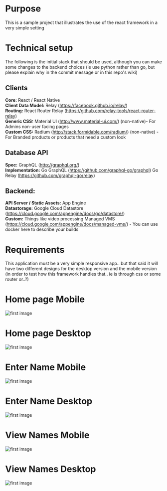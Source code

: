 # Purpose
This is a sample project that illustrates the use of the react framework in a very simple setting

# Technical setup
The following is the initial stack that should be used, although you can make some changes to the backend choices (ie use python rather than go, but please explain why in the commit message or in this repo's wiki)

## Clients  
   **Core:** React / React Native  
   **Client Data Model:** Relay (https://facebook.github.io/relay/)  
   **Routing:** React Router Relay (https://github.com/relay-tools/react-router-relay)  
   **Generic CSS:** Material UI (http://www.material-ui.com/) (non-native)- For Admins non-user facing pages  
   **Custom CSS:** Radium (http://stack.formidable.com/radium/) (non-native) - For Branded products or products that need a custom look
## Database API
   **Spec:** GraphQL (http://graphql.org/)  
   **Implementation:** Go GraphQL (https://github.com/graphql-go/graphql) Go Relay (https://github.com/graphql-go/relay)  
## Backend:
   **API Server / Static Assets:** App Engine  
   **Datastorage:** Google Cloud Datastore (https://cloud.google.com/appengine/docs/go/datastore/)  
   **Custom:** Things like video processing Managed VMS (https://cloud.google.com/appengine/docs/managed-vms/) - You can use docker here to describe your builds

# Requirements
This application must be a very simple responsive app.. but that said it will have two different designs for the desktop version and the mobile version (in order to test how this framework handles that.. ie is through css or some router or..?)



# Home page Mobile
![first image](https://github.com/lobolabs/react-sample-app/wiki/images/mockups/home-mobile.png)

# Home page Desktop
![first image](https://github.com/lobolabs/react-sample-app/wiki/images/mockups/home-desktop.png)

# Enter Name Mobile
![first image](https://github.com/lobolabs/react-sample-app/wiki/images/mockups/enter-name-mobile.png)

# Enter Name Desktop
![first image](https://github.com/lobolabs/react-sample-app/wiki/images/mockups/enter-name-desktop.png)

# View Names Mobile
![first image](https://github.com/lobolabs/react-sample-app/wiki/images/mockups/view-names-mobile.png)

# View Names Desktop
![first image](https://github.com/lobolabs/react-sample-app/wiki/images/mockups/view-names-desktop.png)





